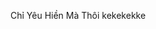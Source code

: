 Chỉ Yêu Hiền Mà Thôi kekekekke

<!---
ChiYeuMoiMinhHienMaThoi/ChiYeuMoiMinhHienMaThoi is a ✨ special ✨ repository because its `README.md` (this file) appears on your GitHub profile.
You can click the Preview link to take a look at your changes.
--->
